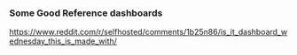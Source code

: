 ### Some Good Reference dashboards
https://www.reddit.com/r/selfhosted/comments/1b25n86/is_it_dashboard_wednesday_this_is_made_with/
